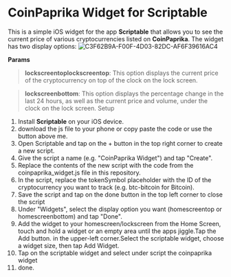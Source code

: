 # **CoinPaprika Widget for Scriptable**

This is a simple iOS widget for the app **Scriptable** that allows you to see the current price of various cryptocurrencies listed on **CoinPaprika**. The widget has two display options:
![C3F62B9A-F00F-4D03-82DC-AF6F39616AC4](https://user-images.githubusercontent.com/101056553/212693340-cf0550a7-c584-48b7-b515-4dd0f19fda81.png)

**Params**

> **lockscreentoplockscreentop**: This option displays the current price of the cryptocurrency on top of the clock on the lock screen.

> **lockscreenbottom**: This option displays the percentage change in the last 24 hours, as well as the current price and volume, under the clock on the lock screen.
Setup

1. Install **Scriptable** on your iOS device.
2. download the js file to your phone or copy paste the code or use the button above me.
3. Open Scriptable and tap on the + button in the top right corner to create a new script.
4. Give the script a name (e.g. "CoinPaprika Widget") and tap "Create".
5. Replace the contents of the new script with the code from the coinpaprika_widget.js file in this repository.
6. In the script, replace the tokenSymbol placeholder with the ID of the cryptocurrency you want to track (e.g. btc-bitcoin for Bitcoin).
8. Save the script and tap on the done button in the top left corner to close the script
9. Under "Widgets", select the display option you want (homescreentop or homescreenbottom) and tap "Done".
10. Add the widget to your homescreen/lockscreen from the Home Screen, touch and hold a widget or an empty area until the apps jiggle.Tap the Add button. in the upper-left corner.Select the scriptable widget, choose a widget size, then tap Add Widget.
11. Tap on the scriptable widget and select under script the coinpaprika widget
12. done.
